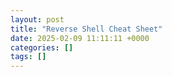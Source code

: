 ```yaml
---
layout: post
title: "Reverse Shell Cheat Sheet"
date: 2025-02-09 11:11:11 +0000
categories: []
tags: []
---
```

